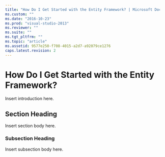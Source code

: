 ```yaml
---
title: "How Do I Get Started with the Entity Framework? | Microsoft Docs"
ms.custom: ""
ms.date: "2016-10-23"
ms.prod: "visual-studio-2013"
ms.reviewer: ""
ms.suite: ""
ms.tgt_pltfrm: ""
ms.topic: "article"
ms.assetid: 9577e250-f708-4015-a2d7-a92079ce1276
caps.latest.revision: 2
---
```

# How Do I Get Started with the Entity Framework?
Insert introduction here.  
  
## Section Heading  
 Insert section body here.  
  
### Subsection Heading  
 Insert subsection body here.